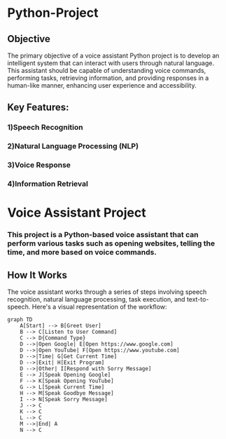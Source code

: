 # Python-Project
## Objective
The primary objective of a voice assistant Python project is to develop an intelligent system that can interact with users through natural language. This assistant should be capable of understanding voice commands, performing tasks, retrieving information, and providing responses in a human-like manner, enhancing user experience and accessibility.

## Key Features:
### 1)Speech Recognition
### 2)Natural Language Processing (NLP)
### 3)Voice Response
### 4)Information Retrieval
# Voice Assistant Project

### This project is a Python-based voice assistant that can perform various tasks such as opening websites, telling the time, and more based on voice commands.

## How It Works

The voice assistant works through a series of steps involving speech recognition, natural language processing, task execution, and text-to-speech. Here's a visual representation of the workflow:

```mermaid
graph TD
    A[Start] --> B[Greet User]
    B --> C[Listen to User Command]
    C --> D{Command Type}
    D -->|Open Google| E[Open https://www.google.com]
    D -->|Open YouTube| F[Open https://www.youtube.com]
    D -->|Time| G[Get Current Time]
    D -->|Exit| H[Exit Program]
    D -->|Other| I[Respond with Sorry Message]
    E --> J[Speak Opening Google]
    F --> K[Speak Opening YouTube]
    G --> L[Speak Current Time]
    H --> M[Speak Goodbye Message]
    I --> N[Speak Sorry Message]
    J --> C
    K --> C
    L --> C
    M -->|End| A
    N --> C

